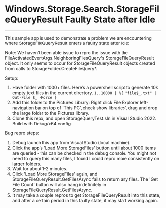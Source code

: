 # Windows.Storage.Search.StorageFileQueryResult Faulty State after Idle
------
This sample app is used to demonstrate a problem we are encountering where StorageFileQueryResult enters a faulty state after idle:

Note: We haven't been able issue to repro the issue with the FileActivatedEventArgs.NeighboringFilesQuery's StorageFileQueryResult object. It only seems to occur for StorageFileQueryResult objects created from calls to StorageFolder.CreateFileQuery*. 

Setup:
1. Have folder with 1000+ files.
Here's a powershell script to generate 10k empty text files in the current directory.
`1..10000 | %{ "file$_.txt" | Out-File $_ -Force }`
2. Add this folder to the Pictures Library:
Right click File Explorer left-navigation bar on top of 'This PC', check show libraries', drag and drop the large folder to the Pictures library.
3. Clone this repo, and open StorageQueryTest.sln in Visual Studio 2022. Build with Debug/x64 config.

Bug repro steps:
1. Debug launch this app from Visual Studio (local machine).
2. Click the app's 'Load More StorageFiles' button until about 1000 items are queried - this can be checked in the debug console. You might not need to query this many files, I found I could repro more consistently on larger folders.
3. Wait for about 1-2 minutes.
4. Click 'Load More StorageFiles' again, and StorageFileQueryResult.GetFilesAsync fails to return any files. The 'Get File Count' button will also hang indefinitely in StorageFileQueryResult.GetFilesAsync.
5. It may take a couple repros to get StorageFileQueryResult into this state, and after a certain period in this faulty state, it may start working again.
